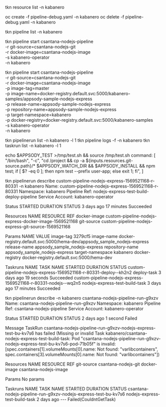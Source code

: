 
tkn resource list -n kabanero

oc create -f pipeline-debug.yaml -n kabanero
oc delete -f pipeline-debug.yaml -n kabanero

tkn pipeline list -n kabanero

tkn pipeline start csantana-nodejs-pipeline \
        -r git-source=csantana-nodejs-git \
        -r docker-image=csantana-nodejs-image \
        -s kabanero-operator \
        -n kabanero

tkn pipeline start csantana-nodejs-pipeline \
        -r git-source=csantana-nodejs-git \
        -r docker-image=csantana-nodejs-image \
        -p image-tag=master \
        -p image-name=docker-registry.default.svc:5000/kabanero-samples/appsody-sample-nodejs-express \
        -p release-name=appsody-sample-nodejs-express \
        -p repository-name=appsody-sample-nodejs-express \
        -p target-namespace=kabanero \
        -p docker-registry=docker-registry.default.svc:5000/kabanero-samples \
        -s kabanero-operator \
        -n kabanero

tkn pipelinerun list -n kabanero -l 1
tkn pipeline logs -f -n kabanero
tkn taskrun list -n kabanero -l 1


echo $APPSODY_TEST >/tmp/test.sh && source /tmp/test.sh
      command:
        [
          "/bin/bash",
          "-c",
          "cd /project && cp -a ${inputs.resources.git-source.path}/* $APPSODY_WATCH_DIR && $APPSODY_INSTALL && npm test; if [ $? -eq 0 ]; then npm test --prefix user-app; else exit 1; fi",
        ]


tkn pipelinerun describe custom-pipeline-nodejs-express-1569521168-r-80331 -n kabanero
Name:              custom-pipeline-nodejs-express-1569521168-r-80331
Namespace:         kabanero
Pipeline Ref:      nodejs-express-test-build-deploy-pipeline
Service Account:   kabanero-operator

Status
STARTED      DURATION     STATUS
3 days ago   17 minutes   Succeeded

Resources
NAME           RESOURCE REF
docker-image   custom-pipeline-nodejs-express-docker-image-1569521168
git-source     custom-pipeline-nodejs-express-git-source-1569521168

Params
NAME               VALUE
image-tag          3279cf5
image-name         docker-registry.default.svc:5000/hema-dev/appsody_sample_nodejs-express
release-name       appsody_sample_nodejs-express
repository-name    appsody_sample_nodejs-express
target-namespace   kabanero
docker-registry    docker-registry.default.svc:5000/hema-dev

Taskruns
NAME                                                              TASK NAME                        STARTED      DURATION     STATUS
custom-pipeline-nodejs-express-1569521168-r-80331-deploy--kh2n2   deploy-task                      3 days ago   19 seconds   Succeeded
custom-pipeline-nodejs-express-1569521168-r-80331-nodejs--wq2n5   nodejs-express-test-build-task   3 days ago   17 minutes   Succeeded

tkn pipelinerun describe -n kabanero csantana-nodejs-pipeline-run-g9xzv               
Name:              csantana-nodejs-pipeline-run-g9xzv
Namespace:         kabanero
Pipeline Ref:      csantana-nodejs-pipeline
Service Account:   kabanero-operator

Status
STARTED      DURATION   STATUS
2 days ago   1 second   Failed

Message
TaskRun csantana-nodejs-pipeline-run-g9xzv-nodejs-express-test-bu-kv7s6 has failed (Missing or invalid Task kabanero/csantana-nodejs-express-test-build-task: Pod "csantana-nodejs-pipeline-run-g9xzv-nodejs-express-test-bu-kv7s6-pod-71b05f" is invalid: [spec.containers[1].volumeMounts[0].name: Not found: "varlibcontainers", spec.containers[3].volumeMounts[0].name: Not found: "varlibcontainers"])

Resources
NAME           RESOURCE REF
git-source     csantana-nodejs-git
docker-image   csantana-nodejs-image

Params
No params

Taskruns
NAME                                                              TASK NAME                        STARTED      DURATION   STATUS
csantana-nodejs-pipeline-run-g9xzv-nodejs-express-test-bu-kv7s6   nodejs-express-test-build-task   2 days ago   ---        Failed(CouldntGetTask)
